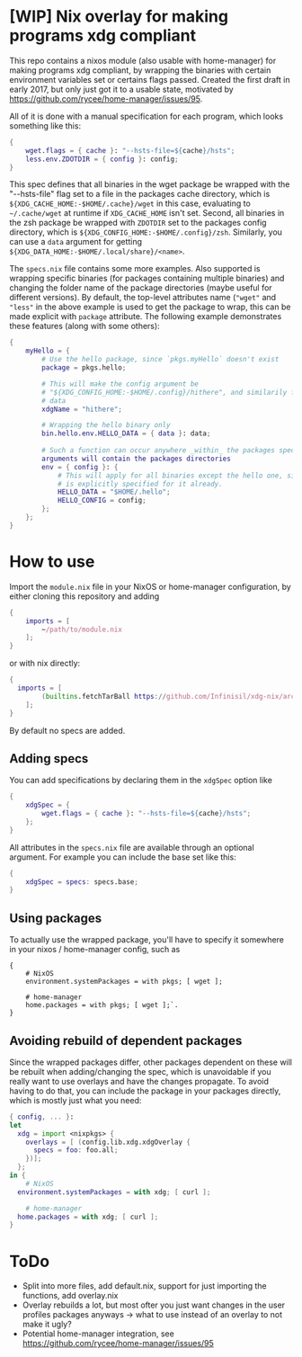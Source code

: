 # [WIP] Nix overlay for making programs xdg compliant

This repo contains a nixos module (also usable with home-manager) for making
programs xdg compliant, by wrapping the binaries with certain environment
variables set or certains flags passed. Created the first draft in early 2017,
but only just got it to a usable state, motivated by
https://github.com/rycee/home-manager/issues/95.

All of it is done with a manual
specification for each program, which looks something like this:

```nix
{
	wget.flags = { cache }: "--hsts-file=${cache}/hsts";
	less.env.ZDOTDIR = { config }: config;
}
```

This spec defines that all binaries in the wget package be wrapped with the
"--hsts-file" flag set to a file in the packages cache directory, which is
`${XDG_CACHE_HOME:-$HOME/.cache}/wget` in this case, evaluating to
`~/.cache/wget` at runtime if `XDG_CACHE_HOME` isn't set. Second, all binaries
in the zsh package be wrapped with `ZDOTDIR` set to the packages config
directory, which is `${XDG_CONFIG_HOME:-$HOME/.config}/zsh`. Similarly, you can
use a `data` argument for getting
`${XDG_DATA_HOME:-$HOME/.local/share}/<name>`.

The `specs.nix` file contains some more examples. Also supported is wrapping
specific binaries (for packages containing multiple binaries) and changing the
folder name of the package directories (maybe useful for different versions). By
default, the top-level attributes name (`"wget"` and `"less"` in the above
example is used to get the package to wrap, this can be made explicit with
`package` attribute. The following example demonstrates these features (along
with some others):

```nix
{
	myHello = {
		# Use the hello package, since `pkgs.myHello` doesn't exist
		package = pkgs.hello;

		# This will make the config argument be
		# "${XDG_CONFIG_HOME:-$HOME/.config}/hithere", and similarily for cache and
		# data
		xdgName = "hithere";

		# Wrapping the hello binary only
		bin.hello.env.HELLO_DATA = { data }: data;
		
		# Such a function can occur anywhere _within_ the packages spec, and the
		arguments will contain the packages directories
		env = { config }: {
			# This will apply for all binaries except the hello one, since HELLO_DATA
			# is explicitly specified for it already.
			HELLO_DATA = "$HOME/.hello";
			HELLO_CONFIG = config;
		};
	};
}
```

# How to use

Import the `module.nix` file in your NixOS or home-manager configuration, by
either cloning this repository and adding

```nix
{
	imports = [
		~/path/to/module.nix
	];
}
```

or with nix directly:

```nix
{
  imports = [
		(builtins.fetchTarBall https://github.com/Infinisil/xdg-nix/archive/master.tar.gz)
	];
}
```

By default no specs are added.

## Adding specs

You can add specifications by declaring them in the `xdgSpec` option like

```nix
{
	xdgSpec = {
		wget.flags = { cache }: "--hsts-file=${cache}/hsts";
	};
}
```

All attributes in the `specs.nix` file are available through an optional
argument. For example you can include the base set like this:

```nix
{
	xdgSpec = specs: specs.base;
}
```

## Using packages

To actually use the wrapped package, you'll have to specify it somewhere in your
nixos / home-manager config, such as

```
{
	# NixOS
	environment.systemPackages = with pkgs; [ wget ];
	
	# home-manager
	home.packages = with pkgs; [ wget ];`.
}
```


## Avoiding rebuild of dependent packages

Since the wrapped packages differ, other packages dependent on these will be
rebuilt when adding/changing the spec, which is unavoidable if you really want
to use overlays and have the changes propagate.
To avoid having to do that, you can include the package in your
packages directly, which is mostly just what you need:

```nix
{ config, ... }:
let
  xdg = import <nixpkgs> {
    overlays = [ (config.lib.xdg.xdgOverlay {
      specs = foo: foo.all;
    })];
  };
in {
	# NixOS
  environment.systemPackages = with xdg; [ curl ];

	# home-manager
  home.packages = with xdg; [ curl ];
}
```

# ToDo

- Split into more files, add default.nix, support for just importing the
	functions, add overlay.nix
- Overlay rebuilds a lot, but most ofter you just want changes in the user
	profiles packages anyways -> what to use instead of an overlay to not make it
	ugly?
- Potential home-manager integration, see https://github.com/rycee/home-manager/issues/95
